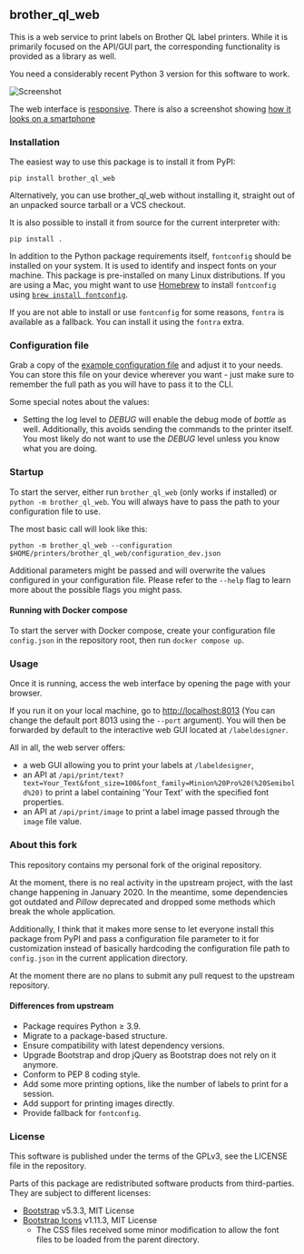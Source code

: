 ## brother\_ql\_web

This is a web service to print labels on Brother QL label printers. While it is primarily focused on the API/GUI part, the corresponding functionality is provided as a library as well.

You need a considerably recent Python 3 version for this software to work.

![Screenshot](./brother_ql_web/static/images/screenshots/Label-Designer_Desktop.png)

The web interface is [responsive](https://en.wikipedia.org/wiki/Responsive_web_design).
There is also a screenshot showing [how it looks on a smartphone](./static/images/screenshots/Label-Designer_Phone.png)

### Installation

The easiest way to use this package is to install it from PyPI:

    pip install brother_ql_web

Alternatively, you can use brother_ql_web without installing it, straight out of an unpacked source tarball or a VCS checkout.

It is also possible to install it from source for the current interpreter with:

    pip install .


In addition to the Python package requirements itself, `fontconfig` should be installed on your system. It is used to identify and inspect fonts on your machine. This package is pre-installed on many Linux distributions. If you are using a Mac, you might want to use [Homebrew](https://brew.sh) to install `fontconfig` using [`brew install fontconfig`](https://formulae.brew.sh/formula/fontconfig).

If you are not able to install or use `fontconfig` for some reasons, `fontra` is available as a fallback. You can install it using the `fontra` extra.

### Configuration file

Grab a copy of the [example configuration file](https://github.com/FriedrichFroebel/brother_ql_web/blob/master/config.example.json) and adjust it to your needs. You can store this file on your device wherever you want - just make sure to remember the full path as you will have to pass it to the CLI.

Some special notes about the values:

* Setting the log level to *DEBUG* will enable the debug mode of *bottle* as well. Additionally, this avoids sending the commands to the printer itself. You most likely do not want to use the *DEBUG* level unless you know what you are doing.

### Startup

To start the server, either run `brother_ql_web` (only works if installed) or `python -m brother_ql_web`. You will always have to pass the path to your configuration file to use.

The most basic call will look like this:

    python -m brother_ql_web --configuration $HOME/printers/brother_ql_web/configuration_dev.json

Additional parameters might be passed and will overwrite the values configured in your configuration file. Please refer to the `--help` flag to learn more about the possible flags you might pass.

#### Running with Docker compose

To start the server with Docker compose, create your configuration file `config.json` in the repository root, then run `docker compose up`.

### Usage

Once it is running, access the web interface by opening the page with your browser.

If you run it on your local machine, go to <http://localhost:8013> (You can change the default port 8013 using the `--port` argument). You will then be forwarded by default to the interactive web GUI located at `/labeldesigner`.

All in all, the web server offers:

* a web GUI allowing you to print your labels at `/labeldesigner`,
* an API at `/api/print/text?text=Your_Text&font_size=100&font_family=Minion%20Pro%20(%20Semibold%20)`
  to print a label containing 'Your Text' with the specified font properties.
* an API at `/api/print/image` to print a label image passed through the `image` file value.

### About this fork

This repository contains my personal fork of the original repository.

At the moment, there is no real activity in the upstream project, with the last change happening in January 2020. In the meantime, some dependencies got outdated and *Pillow* deprecated and dropped some methods which break the whole application.

Additionally, I think that it makes more sense to let everyone install this package from PyPI and pass a configuration file parameter to it for customization instead of basically hardcoding the configuration file path to `config.json` in the current application directory.

At the moment there are no plans to submit any pull request to the upstream repository.

#### Differences from upstream

  * Package requires Python ≥ 3.9.
  * Migrate to a package-based structure.
  * Ensure compatibility with latest dependency versions.
  * Upgrade Bootstrap and drop jQuery as Bootstrap does not rely on it anymore.
  * Conform to PEP 8 coding style.
  * Add some more printing options, like the number of labels to print for a session.
  * Add support for printing images directly.
  * Provide fallback for `fontconfig`.

### License

This software is published under the terms of the GPLv3, see the LICENSE file in the repository.

Parts of this package are redistributed software products from third-parties. They are subject to different licenses:

* [Bootstrap](https://github.com/twbs/bootstrap) v5.3.3, MIT License
* [Bootstrap Icons](https://github.com/twbs/icons) v1.11.3, MIT License
  * The CSS files received some minor modification to allow the font files to be loaded from the parent directory.
